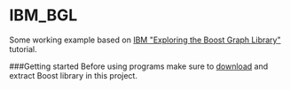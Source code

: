 IBM_BGL
=======
Some working example based on   [IBM "Exploring the Boost Graph Library" ](http://www.ibm.com/developerworks/aix/library/au-aix-boost-graph/) tutorial.

###Getting started
Before using programs make sure to [download](http://sourceforge.net/projects/boost/files/boost/1.57.0/boost_1_57_0.tar.gz/download) and extract Boost  library in this project.
